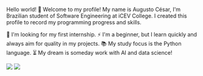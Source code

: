 Hello world! 👋
Welcome to my profile! My name is Augusto César, I'm Brazilian student of Software Engineering at iCEV College. I created this profile to record my programming progress and skills.

🔎 I'm looking for my first internship.
⚡ I'm a beginner, but I learn quickly and always aim for quality in my projects.
📚 My study focus is the Python language.
⏳ My dream is someday work with AI and data science!
<div> 
  <a href="https://instagram.com/foioguto.png/" target="_blank"><img src="https://img.shields.io/badge/-Instagram-%23E4405F?style=for-the-badge&logo=instagram&logoColor=white" target="_blank"></a>
  <a href = "augusto.alves0510@gmail.com"><img src="https://img.shields.io/badge/-Gmail-%23333?style=for-the-badge&logo=gmail&logoColor=white" target="_blank"></a> 
</div>
